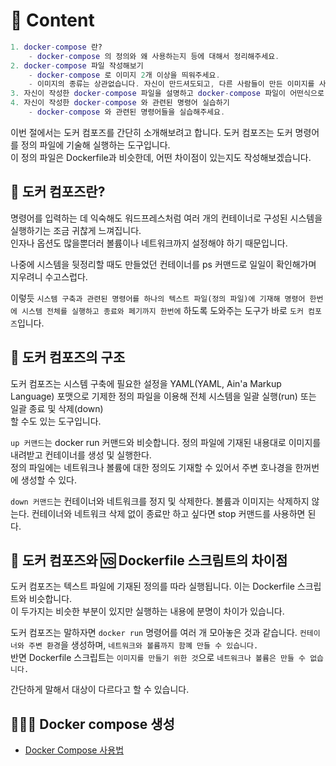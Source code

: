 # 🌱 Content

```lua
1. docker-compose 란?
    - docker-compose 의 정의와 왜 사용하는지 등에 대해서 정리해주세요.
2. docker-compose 파일 작성해보기
    - docker-compose 로 이미지 2개 이상을 띄워주세요.
    - 이미지의 종류는 상관없습니다. 자신이 만드셔도되고, 다른 사람들이 만든 이미지를 사용하셔도 좋아요.
3. 자신이 작성한 docker-compose 파일을 설명하고 docker-compose 파일이 어떤식으로 이루어져있는지 설명해주세요.
4. 자신이 작성한 docker-compose 와 관련된 명령어 실습하기
    - docker-compose 와 관련된 명령어들을 실습해주세요.
```

이번 절에서는 도커 컴포즈를 간단히 소개해보려고 합니다. 도커 컴포즈는 도커 명령어를 정의 파일에 기술해 실행하는 도구입니다.  
이 정의 파일은 Dockerfile과 비슷한데, 어떤 차이점이 있는지도 작성해보겠습니다.

## 🐳 도커 컴포즈란?

명령어를 입력하는 데 익숙해도 워드프레스처럼 여러 개의 컨테이너로 구성된 시스템을 실행하기는 조금 귀찮게 느껴집니다.  
인자나 옵션도 많을뿐더러 볼륨이나 네트워크까지 설정해야 하기 때문입니다.

나중에 시스템을 뒷정리할 때도 만들었던 컨테이너를 ps 커맨드로 일일이 확인해가며 지우려니 수고스럽다.

이렇듯 `시스템 구축과 관련된 명령어를 하나의 텍스트 파일(정의 파일)에 기재해 명령어 한번에 시스템 전체를 실행하고 종료와 페기까지 한번에` 하도록 도와주는 도구가 바로 `도커 컴포즈`입니다.

## 🤔 도커 컴포즈의 구조

도커 컴포즈는 시스템 구축에 필요한 설정을 YAML(YAML, Ain'a Markup Language) 포맷으로 기제한 정의 파일을 이용해 전체 시스템을 일괄 실행(run) 또는 일괄 종료 및 삭제(down)  
할 수도 있는 도구입니다.

`up 커맨드`는 docker run 커맨드와 비슷합니다. 정의 파일에 기재된 내용대로 이미지를 내려받고 컨테이너를 생성 및 실행한다.  
정의 파일에는 네트워크나 볼륨에 대한 정의도 기재할 수 있어서 주변 호나경을 한꺼번에 생성할 수 있다.

`down 커맨드`는 컨테이너와 네트워크를 정지 및 삭제한다. 볼륨과 이미지는 삭제하지 않는다. 컨테이너와 네트워크 삭제 없이 종료만 하고 싶다면 stop 커맨드를 사용하면 된다.

## 🤔 도커 컴포즈와 🆚 Dockerfile 스크림트의 차이점

도커 컴포즈는 텍스트 파일에 기재된 정의를 따라 실행됩니다. 이는 Dockerfile 스크립트와 비슷합니다.  
이 두가지는 비슷한 부분이 있지만 실행하는 내용에 분명이 차이가 있습니다.

도커 컴포즈는 말하자면 `docker run` 명령어를 여러 개 모아놓은 것과 같습니다. `컨테이너와 주변 환경`을 생성하며, `네트워크와 볼륨까지 함꼐 만들 수 있습니다.`  
반면 Dockerfile 스크립트는 `이미지를 만들기 위한 것`으로 `네트워크나 볼륨은 만들 수 없습니다.`

간단하게 말해서 대상이 다르다고 할 수 있습니다.

## 🧑🏻‍💻 Docker compose 생성

- <a href="https://github.com/ohyuchan123/DevOps-lab/blob/main/Docker/Docker%20Compose/Docker%20Compose%20%EC%82%AC%EC%9A%A9%EB%B2%95.md">Docker Compose 사용법</a>
